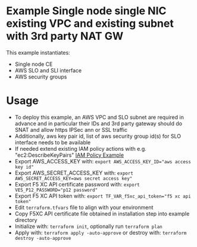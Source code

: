 # Example Single node single NIC existing VPC and existing subnet with 3rd party NAT GW

This example instantiates:

- Single node CE
- AWS SLO and SLI interface
- AWS security groups

# Usage

- To deploy this example, an AWS VPC and SLO subnet are required in advance and in particular their IDs and 3rd
  party gateway should do SNAT and allow https IPSec ann or SSL traffic
- Additionally, aws key pair id, list of aws security group id(s) for SLO interface needs to be available
- If needed extend existing IAM policy actions with e.g. "ec2:DescribeKeyPairs"
  [IAM Policy Example](https://docs.cloud.f5.com/docs/reference/cloud-cred-ref/aws-vpc-cred-ref)
- Export AWS_ACCESS_KEY with: `export AWS_ACCESS_KEY_ID="aws access key id"`
- Export AWS_SECRET_ACCESS_KEY with: `export AWS_SECRET_ACCESS_KEY=aws secret access key"`
- Export F5 XC API certificate password with: `export VES_P12_PASSWORD="p12 password"`
- Export F5 XC API token with: `export TF_VAR_f5xc_api_token="f5 xc api token"`
- Edit `terraform.tfvars` file to align with your environment
- Copy F5XC API certificate file obtained in installation step into example directory
- Initialize with: `terraform init`, optionally run `terraform plan`
- Apply with: `terraform apply -auto-approve` or destroy with: `terraform destroy -auto-approve`